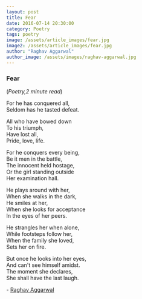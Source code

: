 ```yaml
---
layout: post
title: Fear
date: 2016-07-14 20:30:00
category: Poetry
tags: poetry
image: /assets/article_images/fear.jpg
image2: /assets/article_images/fear.jpg
author: "Raghav Aggarwal"
author_image: /assets/images/raghav-aggarwal.jpg
---
```

<h3>Fear</h3>
(<i>Poetry,2 minute read</i>)
<p>For he has conquered all,<br />
Seldom has he tasted defeat.</p>

<p>All who have bowed down&nbsp;<br />
To his triumph,<br />
Have lost all,<br />
Pride, love, life.</p>

<p>For he conquers every being,<br />
Be it men in the battle,&nbsp;<br />
The innocent held hostage,&nbsp;<br />
Or the girl standing outside&nbsp;<br />
Her examination hall.</p>

<p>He plays around with her,<br />
When she walks in the dark,<br />
He smiles at her,&nbsp;<br />
When she looks for acceptance<br />
In the eyes of her peers.</p>

<p>He strangles her when alone,<br />
While footsteps follow her,<br />
When the family she loved,&nbsp;<br />
Sets her on fire.</p>

<p>But once he looks into her eyes,<br />
And can&#39;t see himself amidst.<br />
The moment she declares,<br />
She shall have the last laugh.</p>

<p>-&nbsp;<a href="https://www.facebook.com/raghavthegreat002">Raghav Aggarwal</a></p>
